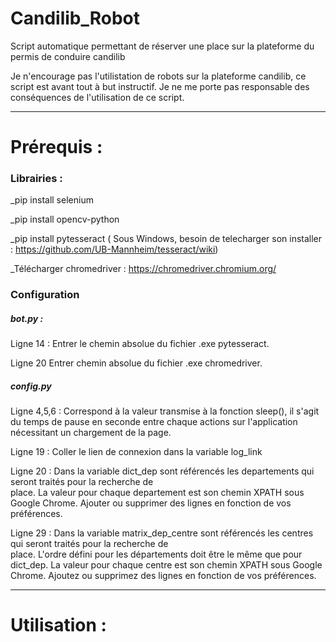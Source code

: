 # Candilib_Robot
Script automatique permettant de réserver une place sur la plateforme du permis de conduire candilib

Je n'encourage pas l'utilistation de robots sur la plateforme candilib, ce script est avant tout à but instructif.
Je ne me porte pas responsable des conséquences de l'utilisation de ce script.

___________________________________________________

<h1>Prérequis :</h1>
 
<h3>Librairies :</h3>
 
   _pip install selenium
 
   _pip install opencv-python
 
   _pip install pytesseract ( Sous Windows, besoin de telecharger son installer : https://github.com/UB-Mannheim/tesseract/wiki)
  
  _Télécharger chromedriver : https://chromedriver.chromium.org/
  
 <h3>Configuration</h3>
    
   <h5>bot.py :</h5>
    
   Ligne 14 : Entrer le chemin absolue du fichier .exe pytesseract.
    
   Ligne 20   Entrer chemin absolue du fichier .exe chromedriver.
    
   <h5>config.py</h5>
    
   Ligne 4,5,6 : Correspond à la valeur transmise à la fonction sleep(), il s'agit du temps de pause en seconde entre chaque actions sur l'application nécessitant un chargement de la page.
    
   Ligne 19 : Coller le lien de connexion dans la variable log_link
    
   Ligne 20 : Dans la variable dict_dep sont référencés les departements qui seront traités pour la recherche de   
              place. La valeur pour chaque departement est son chemin XPATH sous Google Chrome. Ajouter ou supprimer des lignes en fonction de vos préférences. 
    
   Ligne 29 :  Dans la variable matrix_dep_centre sont référencés les centres qui seront traités pour la recherche de   
              place. L'ordre défini pour les départements doit être le même que pour dict_dep. La valeur pour chaque centre est son chemin XPATH sous Google Chrome. Ajoutez ou supprimez des lignes en fonction de vos préférences.
___________________________________________________

<h1>Utilisation :</h1>
